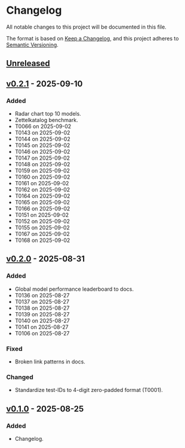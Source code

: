 # Changelog

All notable changes to this project will be documented in this file.

The format is based on [Keep a Changelog](https://keepachangelog.com/en/1.0.0/),
and this project adheres to [Semantic Versioning](https://semver.org/spec/v2.0.0.html).

## [Unreleased]

## [v0.2.1] - 2025-09-10

### Added
- Radar chart top 10 models.
- Zettelkatalog benchmark.
- T0066 on 2025-09-02
- T0143 on 2025-09-02
- T0144 on 2025-09-02
- T0145 on 2025-09-02
- T0146 on 2025-09-02
- T0147 on 2025-09-02
- T0148 on 2025-09-02
- T0159 on 2025-09-02
- T0160 on 2025-09-02
- T0161 on 2025-09-02
- T0162 on 2025-09-02
- T0164 on 2025-09-02
- T0165 on 2025-09-02
- T0166 on 2025-09-02
- T0151 on 2025-09-02
- T0152 on 2025-09-02
- T0155 on 2025-09-02
- T0167 on 2025-09-02
- T0168 on 2025-09-02

## [v0.2.0] - 2025-08-31

### Added
- Global model performance leaderboard to docs.
- T0136 on 2025-08-27
- T0137 on 2025-08-27
- T0138 on 2025-08-27
- T0139 on 2025-08-27
- T0140 on 2025-08-27
- T0141 on 2025-08-27
- T0106 on 2025-08-27

### Fixed
- Broken link patterns in docs.

### Changed
- Standardize test-IDs to 4-digit zero-padded format (T0001).

## [v0.1.0] - 2025-08-25

### Added

- Changelog.

[Unreleased]: https://github.com/RISE-UNIBAS/humanities_data_benchmark/compare/v0.2.1...HEAD
[v0.1.0]: https://github.com/RISE-UNIBAS/humanities_data_benchmark/releases/tag/v0.1.0
[v0.2.0]: https://github.com/RISE-UNIBAS/humanities_data_benchmark/releases/tag/v0.2.0
[v0.2.1]: https://github.com/RISE-UNIBAS/humanities_data_benchmark/releases/tag/v0.2.1